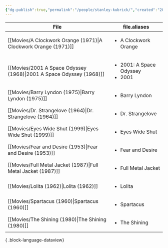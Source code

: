 ```yaml
---
{"dg-publish":true,"permalink":"/people/stanley-kubrick/","created":"2024-01-29","updated":"2024-06-21"}
---
```



| File                                                                   | file.aliases                                         |
| ---------------------------------------------------------------------- | ---------------------------------------------------- |
| [[Movies/A Clockwork Orange (1971)\|A Clockwork Orange (1971)]]     | <ul><li>A Clockwork Orange</li></ul>                 |
| [[Movies/2001 A Space Odyssey (1968)\|2001 A Space Odyssey (1968)]] | <ul><li>2001: A Space Odyssey</li><li>2001</li></ul> |
| [[Movies/Barry Lyndon (1975)\|Barry Lyndon (1975)]]                 | <ul><li>Barry Lyndon</li></ul>                       |
| [[Movies/Dr. Strangelove (1964)\|Dr. Strangelove (1964)]]           | <ul><li>Dr. Strangelove</li></ul>                    |
| [[Movies/Eyes Wide Shut (1999)\|Eyes Wide Shut (1999)]]             | <ul><li>Eyes Wide Shut</li></ul>                     |
| [[Movies/Fear and Desire (1953)\|Fear and Desire (1953)]]           | <ul><li>Fear and Desire</li></ul>                    |
| [[Movies/Full Metal Jacket (1987)\|Full Metal Jacket (1987)]]       | <ul><li>Full Metal Jacket</li></ul>                  |
| [[Movies/Lolita (1962)\|Lolita (1962)]]                             | <ul><li>Lolita</li></ul>                             |
| [[Movies/Spartacus (1960)\|Spartacus (1960)]]                       | <ul><li>Spartacus</li></ul>                          |
| [[Movies/The Shining (1980)\|The Shining (1980)]]                   | <ul><li>The Shining</li></ul>                        |

{ .block-language-dataview}
